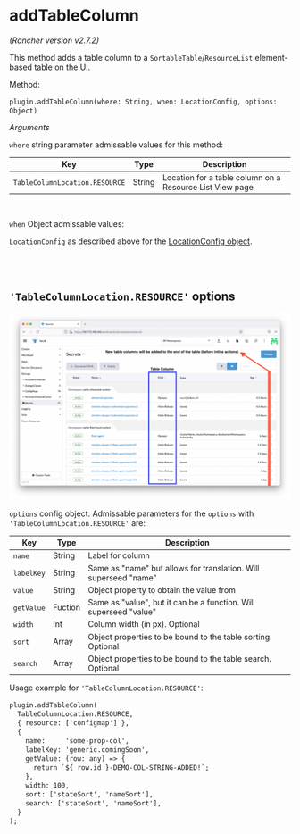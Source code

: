 # addTableColumn

*(Rancher version v2.7.2)*

This method adds a table column to a `SortableTable`/`ResourceList` element-based table on the UI.

Method:

```
plugin.addTableColumn(where: String, when: LocationConfig, options: Object)
```

_Arguments_

`where` string parameter admissable values for this method:

| Key | Type | Description |
|---|---|---|
|`TableColumnLocation.RESOURCE`| String | Location for a table column on a Resource List View page |

<br/>

`when` Object admissable values:

`LocationConfig` as described above for the [LocationConfig object](#Locationconfig-object-definition).

<br/>
<br/>

## `'TableColumnLocation.RESOURCE'` options

![Table Col](../screenshots/table-cols.png)

`options` config object. Admissable parameters for the `options` with `'TableColumnLocation.RESOURCE'` are:

| Key | Type | Description |
|---|---|---|
|`name`| String | Label for column |
|`labelKey`| String | Same as "name" but allows for translation. Will superseed "name" |
|`value`| String | Object property to obtain the value from |
|`getValue`| Fuction | Same as "value", but it can be a function. Will superseed "value" |
|`width`| Int | Column width (in px). Optional |
|`sort`| Array | Object properties to be bound to the table sorting. Optional |
|`search`| Array | Object properties to be bound to the table search. Optional |

Usage example for `'TableColumnLocation.RESOURCE'`:

```
plugin.addTableColumn(
  TableColumnLocation.RESOURCE,
  { resource: ['configmap'] },
  {
    name:     'some-prop-col',
    labelKey: 'generic.comingSoon',
    getValue: (row: any) => {
      return `${ row.id }-DEMO-COL-STRING-ADDED!`;
    },
    width: 100,
    sort: ['stateSort', 'nameSort'],
    search: ['stateSort', 'nameSort'],
  }
);
```